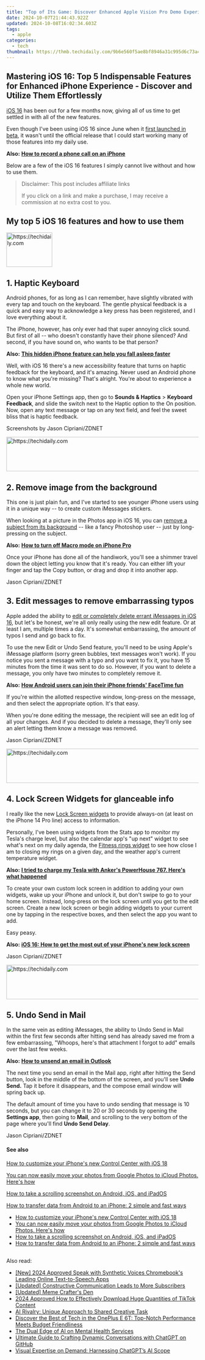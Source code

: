 ```yaml
---
title: "Top of Its Game: Discover Enhanced Apple Vision Pro Demo Experiences - Booking Guide for an Unbeatable Test Drive | ZDNET"
date: 2024-10-07T21:44:43.922Z
updated: 2024-10-08T16:02:34.603Z
tags:
  - apple
categories:
  - tech
thumbnail: https://thmb.techidaily.com/9b6e560f5ae8bf8946a31c995d6c73a4779b962b2219e90738423fb3fbbee898.jpg
---
```


## Mastering iOS 16: Top 5 Indispensable Features for Enhanced iPhone Experience - Discover and Utilize Them Effortlessly

[iOS 16](https://www.zdnet.com/article/ios-16-just-dropped-here-are-all-the-improvements-you-asked-for/) has been out for a few months now, giving all of us time to get settled in with all of the new features.

Even though I've been using iOS 16 since June when it [first launched in beta](https://www.zdnet.com/article/ios-16-public-beta-how-to-install-the-iphones-latest-software-right-now-but-maybe-wait/), it wasn't until the official release that I could start working many of those features into my daily use. 

**Also:** [**How to record a phone call on an iPhone**](https://www.zdnet.com/article/how-to-record-a-phone-call-on-an-iphone/)

Below are a few of the iOS 16 features I simply cannot live without and how to use them. 

>  Disclaimer: This post includes affiliate links
>
>  If you click on a link and make a purchase, I may receive a commission at no extra cost to you.
>

##  My top 5 iOS 16 features and how to use them

<!-- affiliate ads begin -->
<a href="https://aligracehair.sjv.io/c/5597632/2135348/19272" target="_top" id="2135348">
  <img src="//a.impactradius-go.com/display-ad/19272-2135348" border="0" alt="https://techidaily.com" width="120" height="90"/>
</a>
<img height="0" width="0" src="https://aligracehair.sjv.io/i/5597632/2135348/19272" style="position:absolute;visibility:hidden;" border="0" />
<!-- affiliate ads end -->

## 1\. Haptic Keyboard

Android phones, for as long as I can remember, have slightly vibrated with every tap and touch on the keyboard. The gentle physical feedback is a quick and easy way to acknowledge a key press has been registered, and I love everything about it. 

The iPhone, however, has only ever had that super annoying click sound. But first of all -- who doesn't constantly have their phone silenced? And second, if you have sound on, who wants to be that person? 

**Also:** [**This hidden iPhone feature can help you fall asleep faster**](https://www.zdnet.com/article/this-hidden-iphone-feature-can-help-you-fall-asleep-faster/)

Well, with iOS 16 there's a new accessibility feature that turns on haptic feedback for the keyboard, and it's amazing. Never used an Android phone to know what you're missing? That's alright. You're about to experience a whole new world. 

Open your iPhone Settings app, then go to **Sounds & Haptics** \> **Keyboard Feedback**, and slide the switch next to the Haptic option to the On position. Now, open any text message or tap on any text field, and feel the sweet bliss that is haptic feedback.

Screenshots by Jason Cipriani/ZDNET

<!-- affiliate ads begin -->
<a href="https://appsumo.8odi.net/c/5597632/2082532/7443" target="_top" id="2082532">
  <img src="//a.impactradius-go.com/display-ad/7443-2082532" border="0" alt="https://techidaily.com" width="728" height="90"/>
</a>
<img height="0" width="0" src="https://appsumo.8odi.net/i/5597632/2082532/7443" style="position:absolute;visibility:hidden;" border="0" />
<!-- affiliate ads end -->

## 2\. Remove image from the background

This one is just plain fun, and I've started to see younger iPhone users using it in a unique way -- to create custom iMessages stickers. 

When looking at a picture in the Photos app in iOS 16, you can [remove a subject from its background](https://www.zdnet.com/article/ios-16-has-a-hidden-photoshop-like-feature-where-to-find-it-and-how-to-use-it-and-why-youre-going-to-love-it/) \-- like a fancy Photoshop user -- just by long-pressing on the subject. 

**Also:** [**How to turn off Macro mode on iPhone Pro**](https://www.zdnet.com/article/how-to-turn-off-macro-mode-on-iphone-pro/)

Once your iPhone has done all of the handiwork, you'll see a shimmer travel down the object letting you know that it's ready. You can either lift your finger and tap the Copy button, or drag and drop it into another app.

Jason Cipriani/ZDNET

## 3\. Edit messages to remove embarrassing typos

Apple added the ability to [edit or completely delete errant iMessages in iOS 16](https://www.zdnet.com/article/ios-16-heres-how-easy-it-is-to-edit-or-delete-messages-in-the-messages-app/), but let's be honest, we're all only really using the new edit feature. Or at least I am, multiple times a day. It's somewhat embarrassing, the amount of typos I send and go back to fix. 

To use the new Edit or Undo Send feature, you'll need to be using Apple's iMessage platform (sorry green bubbles, text messages won't work). If you notice you sent a message with a typo and you want to fix it, you have 15 minutes from the time it was sent to do so. However, if you want to delete a message, you only have two minutes to completely remove it. 

**Also:** [**How Android users can join their iPhone friends' FaceTime fun**](https://www.zdnet.com/article/how-to-facetime-on-android/)

If you're within the allotted respective window, long-press on the message, and then select the appropriate option. It's that easy. 

When you're done editing the message, the recipient will see an edit log of all your changes. And if you decided to delete a message, they'll only see an alert letting them know a message was removed. 

Jason Cipriani/ZDNET

<!-- affiliate ads begin -->
<a href="https://25home.pxf.io/c/5597632/2148649/16836" target="_top" id="2148649">
  <img src="//a.impactradius-go.com/display-ad/16836-2148649" border="0" alt="https://techidaily.com" width="720" height="90"/>
</a>
<img height="0" width="0" src="https://25home.pxf.io/i/5597632/2148649/16836" style="position:absolute;visibility:hidden;" border="0" />
<!-- affiliate ads end -->

## 4\. Lock Screen Widgets for glanceable info

I really like the new [Lock Screen widgets](https://www.zdnet.com/article/ios-16-google-is-bringing-these-widgets-to-your-iphones-new-lock-screen/) to provide always-on (at least on the iPhone 14 Pro line) access to information. 

Personally, I've been using widgets from the Stats app to monitor my Tesla's charge level, but also the calendar app's "up next" widget to see what's next on my daily agenda, the [Fitness rings widget](https://www.zdnet.com/article/3-ways-to-win-an-apple-watch-activity-challenge/) to see how close I am to closing my rings on a given day, and the weather app's current temperature widget. 

**Also:** [**I tried to charge my Tesla with Anker's PowerHouse 767\. Here's what happened**](https://www.zdnet.com/article/i-tried-to-charge-my-tesla-with-ankers-powerhouse-767-heres-what-happened/)

To create your own custom lock screen in addition to adding your own widgets, wake up your iPhone and unlock it, but don't swipe to go to your home screen. Instead, long-press on the lock screen until you get to the edit screen. Create a new lock screen or begin adding widgets to your current one by tapping in the respective boxes, and then select the app you want to add. 

Easy peasy. 

**Also:** [**iOS 16: How to get the most out of your iPhone's new lock screen**](https://www.zdnet.com/article/ios-16-how-to-get-the-most-out-of-your-iphones-new-lock-screen/)

Jason Cipriani/ZDNET

<!-- affiliate ads begin -->
<a href="https://appsumo.8odi.net/c/5597632/2123736/7443" target="_top" id="2123736">
  <img src="//a.impactradius-go.com/display-ad/7443-2123736" border="0" alt="https://techidaily.com" width="728" height="90"/>
</a>
<img height="0" width="0" src="https://appsumo.8odi.net/i/5597632/2123736/7443" style="position:absolute;visibility:hidden;" border="0" />
<!-- affiliate ads end -->

## 5\. Undo Send in Mail

In the same vein as editing iMessages, the ability to Undo Send in Mail within the first few seconds after hitting send has already saved me from a few embarrassing, "Whoops, here's that attachment I forgot to add" emails over the last few weeks. 

**Also:** [**How to unsend an email in Outlook**](https://www.zdnet.com/article/how-to-recall-an-email-in-outlook/)

The next time you send an email in the Mail app, right after hitting the Send button, look in the middle of the bottom of the screen, and you'll see **Undo Send.** Tap it before it disappears, and the compose email window will spring back up. 

The default amount of time you have to undo sending that message is 10 seconds, but you can change it to 20 or 30 seconds by opening the **Settings app**, then going to **Mail**, and scrolling to the very bottom of the page where you'll find **Undo Send Delay**.

Jason Cipriani/ZDNET

#### See also

[How to customize your iPhone's new Control Center with iOS 18](https://www.zdnet.com/article/how-to-customize-your-iphones-new-control-center-with-ios-18/ "How to customize your iPhone's new Control Center with iOS 18")

[You can now easily move your photos from Google Photos to iCloud Photos. Here's how](https://www.zdnet.com/article/you-can-now-easily-move-your-photos-from-google-photos-to-icloud-photos-heres-how/ "You can now easily move your photos from Google Photos to iCloud Photos. Here's how")

[How to take a scrolling screenshot on Android, iOS, and iPadOS](https://www.zdnet.com/article/how-to-take-a-scrolling-screenshot-on-android-ios-and-ipados/ "How to take a scrolling screenshot on Android, iOS, and iPadOS")

[How to transfer data from Android to an iPhone: 2 simple and fast ways](https://www.zdnet.com/article/how-to-transfer-data-from-android-to-an-iphone/ "How to transfer data from Android to an iPhone: 2 simple and fast ways")

* [How to customize your iPhone's new Control Center with iOS 18](https://www.zdnet.com/article/how-to-customize-your-iphones-new-control-center-with-ios-18/ "How to customize your iPhone's new Control Center with iOS 18")
* [You can now easily move your photos from Google Photos to iCloud Photos. Here's how](https://www.zdnet.com/article/you-can-now-easily-move-your-photos-from-google-photos-to-icloud-photos-heres-how/ "You can now easily move your photos from Google Photos to iCloud Photos. Here's how")
* [How to take a scrolling screenshot on Android, iOS, and iPadOS](https://www.zdnet.com/article/how-to-take-a-scrolling-screenshot-on-android-ios-and-ipados/ "How to take a scrolling screenshot on Android, iOS, and iPadOS")
* [How to transfer data from Android to an iPhone: 2 simple and fast ways](https://www.zdnet.com/article/how-to-transfer-data-from-android-to-an-iphone/ "How to transfer data from Android to an iPhone: 2 simple and fast ways")

##

<ins class="adsbygoogle"
     style="display:block"
     data-ad-format="autorelaxed"
     data-ad-client="ca-pub-7571918770474297"
     data-ad-slot="1223367746"></ins>

<ins class="adsbygoogle"
     style="display:block"
     data-ad-client="ca-pub-7571918770474297"
     data-ad-slot="8358498916"
     data-ad-format="auto"
     data-full-width-responsive="true"></ins>

<span class="atpl-alsoreadstyle">Also read:</span>
<div><ul>
<li><a href="https://article-files.techidaily.com/new-2024-approved-speak-with-synthetic-voices-chromebooks-leading-online-text-to-speech-apps/"><u>[New] 2024 Approved Speak with Synthetic Voices Chromebook's Leading Online Text-to-Speech Apps</u></a></li>
<li><a href="https://youtube-video-recordings.techidaily.com/updated-constructive-communication-leads-to-more-subscribers/"><u>[Updated] Constructive Communication Leads to More Subscribers</u></a></li>
<li><a href="https://extra-guidance.techidaily.com/updated-meme-crafters-den/"><u>[Updated] Meme Crafter's Den</u></a></li>
<li><a href="https://some-knowledge.techidaily.com/2024-approved-how-to-effectively-download-huge-quantities-of-tiktok-content/"><u>2024 Approved How to Effectively Download Huge Quantities of TikTok Content</u></a></li>
<li><a href="https://tech-savvy.techidaily.com/ai-rivalry-unique-approach-to-shared-creative-task/"><u>AI Rivalry: Unique Approach to Shared Creative Task</u></a></li>
<li><a href="https://buynow-reviews.techidaily.com/discover-the-best-of-tech-in-the-oneplus-e-6t-top-notch-performance-meets-budget-friendliness/"><u>Discover the Best of Tech in the OnePlus E 6T: Top-Notch Performance Meets Budget Friendliness</u></a></li>
<li><a href="https://tech-savvy.techidaily.com/the-dual-edge-of-ai-on-mental-health-services/"><u>The Dual Edge of AI on Mental Health Services</u></a></li>
<li><a href="https://tech-savvy.techidaily.com/ultimate-guide-to-crafting-dynamic-conversations-with-chatgpt-on-github/"><u>Ultimate Guide to Crafting Dynamic Conversations with ChatGPT on GitHub</u></a></li>
<li><a href="https://tech-savvy.techidaily.com/visual-expertise-on-demand-harnessing-chatgpts-ai-scope/"><u>Visual Expertise on Demand: Harnessing ChatGPT’s AI Scope</u></a></li>
</ul></div>

